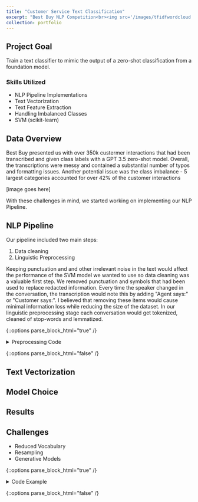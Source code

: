 ```yaml
---
title: "Customer Service Text Classification"
excerpt: "Best Buy NLP Competition<br><img src='/images/tfidfwordcloud.png' width='500' height='300'>"
collection: portfolio
---
```


## Project Goal
Train a text classifier to mimic the output of a zero-shot classification from a foundation model. 

### Skills Utilized
- NLP Pipeline Implementations
- Text Vectorization
- Text Feature Extraction
- Handling Imbalanced Classes
- SVM (scikit-learn)

## Data Overview
Best Buy presented us with over 350k custermer interactions that had been transcribed and given class labels with a GPT 3.5 zero-shot model. Overall, the transcriptions were messy and contained a substantial number of typos and formatting issues. Another potential issue was the class imbalance - 5 largest categories accounted for over 42% of the customer interactions

[image goes here]

With these challenges in mind, we started working on implementing our NLP Pipeline. 

## NLP Pipeline
Our pipeline included two main steps:
1. Data cleaning
2. Linguistic Preprocessing

  Keeping punctuation and and other irrelevant noise in the text would affect the performance of the SVM model we wanted to use so data cleaning was a valuable first step. We removed punctuation and symbols that had been used to replace redacted information. Every time the speaker changed in the conversation, the transcription would note this by adding "Agent says:" or "Customer says:". I believed that removing these items would cause minimal information loss while reducing the size of the dataset. 
  In our linguistic preprocessing stage each conversation would get tokenized, cleaned of stop-words and lemmatized. 

{::options parse_block_html="true" /}

<details>
  <summary markdown="span">
    Preprocessing Code
  </summary>

```python
  lemmatizer = WordNetLemmatizer()
  def apply_lemmatizer(text: str) -> str:
      """Apply lemmatizer to a single text conversation"""
      tokens = word_tokenize(text)
      lemmatized_tokens = [lemmatizer.lemmatize(token) for token in tokens]
      return " ".join(lemmatized_tokens)

  # Edit the base stop word list to keep words that are helpful
  stop_words = set(stopwords.words('english'))
  keep_words = ["have", "not", "below", "few", "down"]
  for word in keep_words:
      stop_words.remove(word)

  def remove_stopwords(text: str) -> str:
      """Apply stop word removal for a single text conversation"""
      tokens = word_tokenize(text)
      token_lst = [token.lower() for token in tokens if token.isalpha() and token.lower() not in stop_words]
      return " ".join(token_lst)
```
  
</details>

{::options parse_block_html="false" /}

## Text Vectorization

## Model Choice

## Results

## Challenges
- Reduced Vocabulary
- Resampling
- Generative Models

{::options parse_block_html="true" /}

<details>
  <summary markdown="span">
    Code Example
  </summary>

```python
  def func()
```
  
</details>

{::options parse_block_html="false" /}

